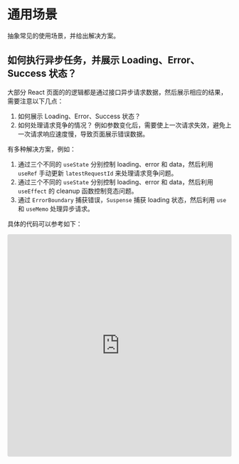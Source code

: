 # 通用场景

抽象常见的使用场景，并给出解决方案。

## 如何执行异步任务，并展示 Loading、Error、Success 状态？

大部分 React 页面的的逻辑都是通过接口异步请求数据，然后展示相应的结果，需要注意以下几点：

1. 如何展示 Loading、Error、Success 状态？
2. 如何处理请求竞争的情况？ 例如参数变化后，需要使上一次请求失效，避免上一次请求响应速度慢，导致页面展示错误数据。

有多种解决方案，例如：

1. 通过三个不同的 `useState` 分别控制 loading、error 和 data，然后利用 `useRef` 手动更新 `latestRequestId` 来处理请求竞争问题。
2. 通过三个不同的 `useState` 分别控制 loading、error 和 data，然后利用 `useEffect` 的 cleanup 函数控制竞态问题。
3. 通过 `ErrorBoundary` 捕获错误，`Suspense` 捕获 loading 状态，然后利用 `use` 和 `useMemo` 处理异步请求。

具体的代码可以参考如下：

<iframe src="https://codesandbox.io/embed/yrd3d5?view=preview&module=%2Fsrc%2FApp.js"
  style="width:100%; height: 500px; border:0; border-radius: 4px; overflow:hidden;"
  title="async-task"
  allow="accelerometer; ambient-light-sensor; camera; encrypted-media; geolocation; gyroscope; hid; microphone; midi; payment; usb; vr; xr-spatial-tracking"
  sandbox="allow-forms allow-modals allow-popups allow-presentation allow-same-origin allow-scripts"
></iframe>